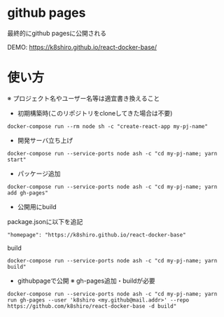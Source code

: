 # github pages

最終的にgithub pagesに公開される

DEMO: https://k8shiro.github.io/react-docker-base/

# 使い方
※  プロジェクト名やユーザー名等は適宜書き換えること

- 初期構築時(このリポジトリをcloneしてきた場合は不要)

```
docker-compose run --rm node sh -c "create-react-app my-pj-name"
```

- 開発サーバ立ち上げ

```
docker-compose run --service-ports node ash -c "cd my-pj-name; yarn start"
```

- パッケージ追加

```
docker-compose run --service-ports node ash -c "cd my-pj-name; yarn add gh-pages"
```

- 公開用にbuild

package.jsonに以下を追記

```
"homepage": "https://k8shiro.github.io/react-docker-base"
```

build

```
docker-compose run --service-ports node ash -c "cd my-pj-name; yarn build"
```

- githubpageで公開
※ gh-pages追加・buildが必要

```
docker-compose run --service-ports node ash -c "cd my-pj-name; yarn run gh-pages --user 'k8shiro <my.github@mail.addr>' --repo https://github.com/k8shiro/react-docker-base -d build"
```
